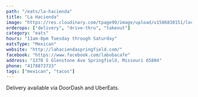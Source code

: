```yaml
---
path: "/eats/la-hacienda"
title: "La Hacienda"
image: "https://res.cloudinary.com/tpage99/image/upload/v1586830151/local417eats/local417eatslogo.png"
orderops: ["delivery", "drive-thru", "takeout"]
category: "eats"
hours: "11am-8pm Tuesday through Saturday"
eatsType: "Mexican"
website: "http://lahaciendaspringfield.com/"
facebook: "https://www.facebook.com/labobacafe"
address: "1370 S Glenstone Ave Springfield, Missouri 65804"
phone: "4178873733"
tags: ["mexican", "tacos"]
---
```


Delivery available via DoorDash and UberEats.

